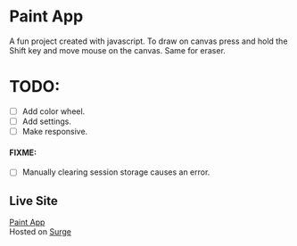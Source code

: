 # Paint App 
A fun project created with javascript.
To draw on canvas press and hold the Shift key and move mouse on the canvas.
Same for eraser.

# TODO:
* [ ] Add color wheel.
* [ ] Add settings.
* [ ] Make responsive.

#### FIXME:
* [ ] Manually clearing session storage causes an error.


## Live Site
[Paint App](https://art-flow.surge.sh) <br>
Hosted on [Surge](https://surge.sh)